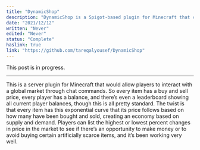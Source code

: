 ```yaml
---
title: "DynamicShop"
description: "DynamicShop is a Spigot-based plugin for Minecraft that contains a global shop with fluctuating prices based on supply and demand"
date: "2021/12/12"
written: "Never"
edited: "Never"
status: "Complete"
haslink: true
link: "https://github.com/tareqalyousef/DynamicShop"
---
```

This post is in progress.
<hr>
This is a server plugin for Minecraft that would allow players to interact with a global market through chat commands. So every item has a buy and sell price, every player has a balance, and there’s even a leaderboard showing all current player balances, though this is all pretty standard. The twist is that every item has this exponential curve that its price follows based on how many have been bought and sold, creating an economy based on supply and demand. Players can list the highest or lowest percent changes in price in the market to see if there’s an opportunity to make money or to avoid buying certain artificially scarce items, and it’s been working very well.
